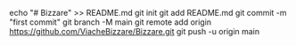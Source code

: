echo "# Bizzare" >> README.md
git init
git add README.md
git commit -m "first commit"
git branch -M main
git remote add origin https://github.com/ViacheBizzare/Bizzare.git
git push -u origin main
